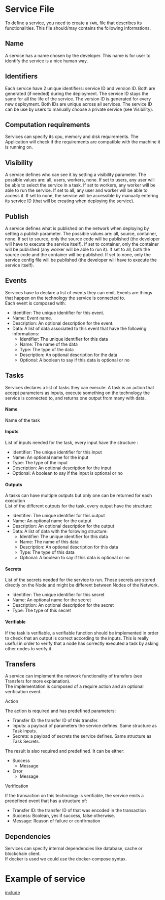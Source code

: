 # Service File

To define a service, you need to create a `YAML` file that describes its functionalities. This file should/may contains the following informations.

## Name

A service has a name chosen by the developer. This name is for user to identify the service is a nice human way.

## Identifiers

Each service have 2 unique identifiers: service ID and version ID. Both are generated \(if needed\) during the deployment. The service ID stays the same for all the life of the service. The version ID is generated for every new deployment. Both IDs are unique across all services. The service ID can be use by users to manually choose a private service \(see Visibility\).

## Computation requirements

Services can specify its cpu, memory and disk requirements. The Application will check if the requirements are compatible with the machine it is running on.

## Visibility

A service defines who can see it by setting a visibility parameter. The possible values are: all, users, workers, none. If set to users, any user will be able to select the service in a task. If set to workers, any worker will be able to run the service. If set to all, any user and worker will be able to access it. If set to none, the service will be accessible by manually entering its service ID \(that will be creating when deploying the service\).

## Publish

A service defines what is published on the network when deploying by setting a publish parameter. The possible values are: all, source, container, none. If set to source, only the source code will be published \(the developer will have to execute the service itself\). If set to container, only the container will be published \(any worker will be able to run it\). If set to all, both the source code and the container will be published. If set to none, only the service config file will be published \(the developer will have to execute the service itself\).

## Events

Services have to declare a list of events they can emit. Events are things that happen on the technology the service is connected to.  
Each event is composed with:

* Identifier: The unique identifier for this event.
* Name: Event name.
* Description: An optional description for the event.
* Data: A list of data associated to this event that have the following informations:
  * Identifier: The unique identifier for this data
  * Name: The name of the data
  * Type: The type of the data
  * Description: An optional description for the data
  * Optional: A boolean to say if this data is optional or no

## Tasks

Services declares a list of tasks they can execute. A task is an action that accept parameters as inputs, execute something on the technology the service is connected to, and returns one output from many with data.

#### Name

Name of the task

#### Inputs

List of inputs needed for the task, every input have the structure :

* Identifier: The unique identifier for this input
* Name: An optional name for the input
* Type: The type of the input
* Description: An optional description for the input
* Optional: A boolean to say if the input is optional or no

#### Outputs

A tasks can have multiple outputs but only one can be returned for each execution  
List of the different outputs for the task, every output have the structure:

* Identifier: The unique identifier for this output
* Name: An optional name for the output
* Description: An optional description for the output
* Data: A list of data with the following structure:
  * Identifier: The unique identifier for this data
  * Name: The name of this data
  * Description: An optional description for this data
  * Type: The type of this data
  * Optional: A boolean to say if this data is optional or no

#### Secrets

List of the secrets needed for the service to run. Those secrets are stored directly on the Node and might be different between Nodes of the Network.

* Identifier: The unique identifier for this secret
* Name: An optional name for the secret
* Description: An optional description for the secret
* Type: The type of this secret

#### Verifiable

If the task is verifiable, a verifiable function should be implemented in order to check that an output is correct according to the inputs. This is really useful in order to verify that a node has correctly executed a task by asking other nodes to verify it.

## Transfers

A service can implement the network functionality of transfers \(see Transfers for more explanation\).  
The implementation is composed of a require action and an optional verification event.

Action

The action is required and has predefined parameters:

* Transfer ID: the transfer ID of this transfer.
* Inputs: a payload of parameters the service defines. Same structure as Task Inputs.
* Secrets: a payload of secrets the service defines. Same structure as Task Secrets.

The result is also required and predefined. It can be either:

* Success
  * Message
* Error
  * Message

Verification

If the transaction on this technology is verifiable, the service emits a predefined event that has a structure of:

* Transfer ID: the transfer ID of that was encoded in the transaction
* Success: Boolean, yes if success, false otherwise.
* Message: Reason of failure or confirmation

## Dependencies

Services can specify internal dependencies like database, cache or blockchain client.  
If docker is used we could use the docker-compose syntax.

# Example of service

[include](./example.yml)

